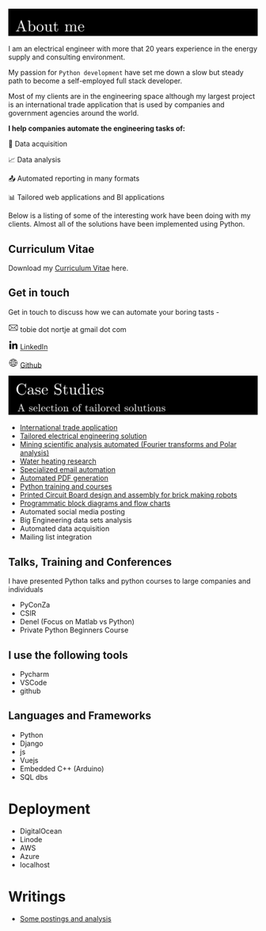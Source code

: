 ![porfolio](assets/about-me2.png "about me")




[comment]: <> (![manim]&#40;assets/header_vid.gif&#41;)

I am an electrical engineer with more that 20 years experience in
the energy supply and consulting environment.

My passion for `Python development` have set me down a slow but 
steady path to become a self-employed full stack developer.

Most of my clients are in the engineering space although 
my largest project is an international trade application 
that is used by companies and government agencies 
around the world.

**I help companies automate the engineering tasks of:**

:abacus: Data acquisition

:chart_with_upwards_trend: Data analysis

:outbox_tray: Automated reporting in many formats

:bar_chart: Tailored web applications and BI applications


Below is a listing of some of the interesting work have been doing with my clients.
Almost all of the solutions have been implemented using Python.

## Curriculum Vitae
 Download my [Curriculum Vitae](assets/tobie_nortje_cv.pdf) here.

## Get in touch
Get in touch to discuss how we can automate your boring tasts - 

<img alt="email" src="assets/social/email.png" width="20"/> tobie dot nortje at gmail dot com

<img alt="linked-in" src="assets/social/linked-in.png" width="20"/> [LinkedIn](https://www.linkedin.com/in/tobienortje/)

<img alt="www" src="assets/social/www.png" width="20"/> [Github](https://github.com/Tooblippe)


![porfolio](assets/portfolio1.png)

* [International trade application](projects/international-trade-application/readme.md)
* [Tailored electrical engineering solution](projects/electrical-engineering/readme.md)
* [Mining scientific analysis automated (Fourier transforms and Polar analysis)](projects/industrial-analysis/readme.md)
* [Water heating research](projects/hot-water/readme.md)
* [Specialized email automation](projects/specialised-email/readme.md)
* [Automated PDF generation](projects/automated-pdf/readme.md)
* [Python training and courses](projects/python-course/readme.md)
* [Printed Circuit Board design and assembly for brick making robots](projects/pcb/readme.md)
* [Programmatic block diagrams and flow charts](projects/block-diagrams/readme.md)
* Automated social media posting
* Big Engineering data sets analysis
* Automated data acquisition
* Mailing list integration

## Talks, Training and Conferences
I have presented Python talks and python courses to large companies and individuals
* PyConZa
* CSIR
* Denel (Focus on Matlab vs Python)
* Private Python Beginners Course

## I use the following tools 
* Pycharm
* VSCode
* github

## Languages and Frameworks
* Python
* Django
* js
* Vuejs
* Embedded C++ (Arduino)
* SQL dbs

# Deployment
* DigitalOcean
* Linode
* AWS
* Azure
* localhost


# Writings
* [Some postings and analysis](postings/postings_index.md)
